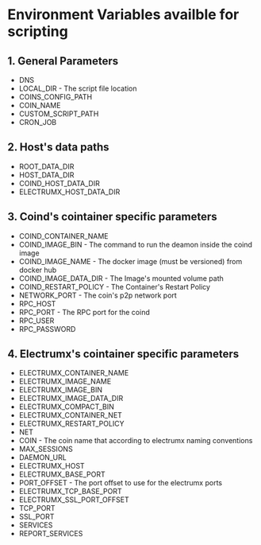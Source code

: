 # Environment Variables availble for scripting

## 1. General Parameters
- DNS
- LOCAL_DIR - The script file location
- COINS_CONFIG_PATH
- COIN_NAME
- CUSTOM_SCRIPT_PATH
- CRON_JOB

## 2. Host's data paths
- ROOT_DATA_DIR
- HOST_DATA_DIR
- COIND_HOST_DATA_DIR
- ELECTRUMX_HOST_DATA_DIR

## 3. Coind's cointainer specific parameters
- COIND_CONTAINER_NAME
- COIND_IMAGE_BIN - The command to run the deamon inside the coind image
- COIND_IMAGE_NAME - The docker image (must be versioned) from docker hub
- COIND_IMAGE_DATA_DIR - The Image's mounted volume path
- COIND_RESTART_POLICY - The Container's Restart Policy
- NETWORK_PORT - The coin's p2p network port
- RPC_HOST
- RPC_PORT - The RPC port for the coind
- RPC_USER
- RPC_PASSWORD

## 4. Electrumx's cointainer specific parameters
- ELECTRUMX_CONTAINER_NAME
- ELECTRUMX_IMAGE_NAME
- ELECTRUMX_IMAGE_BIN
- ELECTRUMX_IMAGE_DATA_DIR
- ELECTRUMX_COMPACT_BIN
- ELECTRUMX_CONTAINER_NET
- ELECTRUMX_RESTART_POLICY
- NET
- COIN - The coin name that according to electrumx naming conventions
- MAX_SESSIONS
- DAEMON_URL
- ELECTRUMX_HOST
- ELECTRUMX_BASE_PORT
- PORT_OFFSET - The port offset to use for the electrumx ports
- ELECTRUMX_TCP_BASE_PORT
- ELECTRUMX_SSL_PORT_OFFSET
- TCP_PORT
- SSL_PORT
- SERVICES
- REPORT_SERVICES
